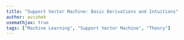 ```yaml
---
title: "Support Vector Machine: Basic Derivations and Intuitions"
author: avishek
usemathjax: true
tags: ["Machine Learning", "Support Vector Machine", "Theory"]
---
```

